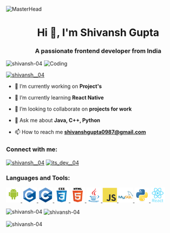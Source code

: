 ![MasterHead](https://t4.ftcdn.net/jpg/05/00/17/35/360_F_500173572_iCjLwll9VkTHc6F6G85fy0KRPQK3ndSs.jpg)
<h1 align="center">Hi 👋, I'm Shivansh Gupta</h1>
<h3 align="center">A passionate frontend developer from India</h3>
<img align="right" alt="Coding" width="400" src="https://cdn.dribbble.com/users/1059583/screenshots/4171367/coding-freak.gif">

<p align="left"> <img src="https://komarev.com/ghpvc/?username=shivansh-04&label=Profile%20views&color=0e75b6&style=flat" alt="shivansh-04" /> </p>

<p align="left"> <a href="https://twitter.com/shivansh__04" target="blank"><img src="https://img.shields.io/twitter/follow/shivansh__04?logo=twitter&style=for-the-badge" alt="shivansh__04" /></a> </p>

- 🔭 I’m currently working on **Project's**

- 🌱 I’m currently learning **React Native**

- 👯 I’m looking to collaborate on **projects for work**

- 💬 Ask me about **Java, C++, Python**

- 📫 How to reach me **shivanshgupta0987@gmail.com**

<h3 align="left">Connect with me:</h3>
<p align="left">
<a href="https://twitter.com/shivansh__04" target="blank"><img align="center" src="https://raw.githubusercontent.com/rahuldkjain/github-profile-readme-generator/master/src/images/icons/Social/twitter.svg" alt="shivansh__04" height="30" width="40" /></a>
<a href="https://instagram.com/its_dev__04" target="blank"><img align="center" src="https://raw.githubusercontent.com/rahuldkjain/github-profile-readme-generator/master/src/images/icons/Social/instagram.svg" alt="its_dev__04" height="30" width="40" /></a>
<!-- <a href="https://www.codechef.com/users/its_dev_04" target="blank"><img align="center" src="https://cdn.jsdelivr.net/npm/simple-icons@3.1.0/icons/codechef.svg" alt="its_dev_04" height="30" width="40" /></a> -->
<!-- <a href="https://www.leetcode.com/its_dev__04" target="blank"><img align="center" src="https://raw.githubusercontent.com/rahuldkjain/github-profile-readme-generator/master/src/images/icons/Social/leet-code.svg" alt="its_dev__04" height="30" width="40" /></a> -->
<!-- <a href="https://www.topcoder.com/members/shivansh-04" target="blank"><img align="center" src="https://raw.githubusercontent.com/rahuldkjain/github-profile-readme-generator/master/src/images/icons/Social/topcoder.svg" alt="shivansh-04" height="30" width="40" /></a> -->
</p>

<h3 align="left">Languages and Tools:</h3>
<p align="left"> <a href="https://developer.android.com" target="_blank" rel="noreferrer"> <img src="https://raw.githubusercontent.com/devicons/devicon/master/icons/android/android-original-wordmark.svg" alt="android" width="40" height="40"/> </a> <a href="https://www.cprogramming.com/" target="_blank" rel="noreferrer"> <img src="https://raw.githubusercontent.com/devicons/devicon/master/icons/c/c-original.svg" alt="c" width="40" height="40"/> </a> <a href="https://www.w3schools.com/cpp/" target="_blank" rel="noreferrer"> <img src="https://raw.githubusercontent.com/devicons/devicon/master/icons/cplusplus/cplusplus-original.svg" alt="cplusplus" width="40" height="40"/> </a> <a href="https://www.w3schools.com/css/" target="_blank" rel="noreferrer"> <img src="https://raw.githubusercontent.com/devicons/devicon/master/icons/css3/css3-original-wordmark.svg" alt="css3" width="40" height="40"/> </a> <a href="https://www.w3.org/html/" target="_blank" rel="noreferrer"> <img src="https://raw.githubusercontent.com/devicons/devicon/master/icons/html5/html5-original-wordmark.svg" alt="html5" width="40" height="40"/> </a> <a href="https://www.java.com" target="_blank" rel="noreferrer"> <img src="https://raw.githubusercontent.com/devicons/devicon/master/icons/java/java-original.svg" alt="java" width="40" height="40"/> </a> <a href="https://developer.mozilla.org/en-US/docs/Web/JavaScript" target="_blank" rel="noreferrer"> <img src="https://raw.githubusercontent.com/devicons/devicon/master/icons/javascript/javascript-original.svg" alt="javascript" width="40" height="40"/> </a> <a href="https://www.mysql.com/" target="_blank" rel="noreferrer"> <img src="https://raw.githubusercontent.com/devicons/devicon/master/icons/mysql/mysql-original-wordmark.svg" alt="mysql" width="40" height="40"/> </a> <a href="https://www.python.org" target="_blank" rel="noreferrer"> <img src="https://raw.githubusercontent.com/devicons/devicon/master/icons/python/python-original.svg" alt="python" width="40" height="40"/> </a> <a href="https://reactjs.org/" target="_blank" rel="noreferrer"> <img src="https://raw.githubusercontent.com/devicons/devicon/master/icons/react/react-original-wordmark.svg" alt="react" width="40" height="40"/> </a> </p>

<p><img align="left" src="https://github-readme-stats.vercel.app/api/top-langs?username=shivansh-04&show_icons=true&locale=en&layout=compact" alt="shivansh-04" /></p>

<p>&nbsp;<img align="center" src="https://github-readme-stats.vercel.app/api?username=shivansh-04&show_icons=true&locale=en" alt="shivansh-04" /></p>

<p><img align="center" src="https://github-readme-streak-stats.herokuapp.com/?user=shivansh-04&" alt="shivansh-04" /></p>
